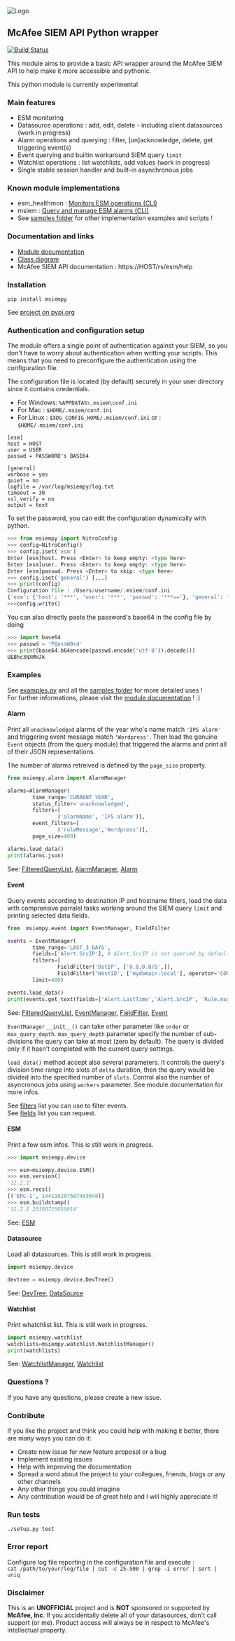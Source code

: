 ![Logo](https://avatars0.githubusercontent.com/u/50667087?s=200&v=4 "Logo") 
## McAfee SIEM API Python wrapper
[![Build Status](https://travis-ci.org/mfesiem/msiempy.svg?branch=master)](https://travis-ci.org/mfesiem/msiempy)

This module aims to provide a basic API wrapper around the McAfee SIEM API to help make it more 
accessible and pythonic.

 This python module is currently experimental 

### Main features
- ESM monitoring
- Datasource operations : add, edit, delete - including client datasources (work in progress)
- Alarm operations and querying : filter, [un]acknowledge, delete, get triggering event(s)
- Event querying and builtin workaround SIEM query `limit`
- Watchlist operations : list watchlists, add values (work in progress)
- Single stable session handler and built-in asynchronous jobs

### Known module implementations
- esm_healthmon : [Monitors ESM operations (CLI)](https://github.com/andywalden/esm_healthmon)
- msiem : [Query and manage ESM alarms (CLI)](https://github.com/tristanlatr/msiem)
- See [samples folder](https://github.com/mfesiem/msiempy/tree/master/samples) for other implementation examples and scripts !

### Documentation and links
- [Module documentation](https://mfesiem.github.io/docs/msiempy/index.html)
- [Class diagram](https://mfesiem.github.io/docs/msiempy/classes.png)
- McAfee SIEM API documentation : https://HOST/rs/esm/help

### Installation 
```
pip install msiempy
```
See [project on pypi.org](https://pypi.org/project/msiempy/)

### Authentication and configuration setup
The module offers a single point of authentication against your SIEM, so you don't have to worry about authentication when writting your scripts. This means that you need to preconfigure the authentication using the configuration file.

The configuration file is located (by default) securely in your user directory since it contains credentials.
- For Windows:  `%APPDATA%\.msiem\conf.ini`
- For Mac :     `$HOME/.msiem/conf.ini`
- For Linux :   `$XDG_CONFIG_HOME/.msiem/conf.ini` or :   `$HOME/.msiem/conf.ini`
```
[esm]
host = HOST
user = USER
passwd = PASSWORD's BASE64

[general]
verbose = yes
quiet = no
logfile = /var/log/msiempy/log.txt
timeout = 30
ssl_verify = no
output = text
```

To set the password, you can edit the configuration dynamically with python. 
```python
>>> from msiempy import NitroConfig
>>> config=NitroConfig()
>>> config.iset('esm')
Enter [esm]host. Press <Enter> to keep empty: <type here>
Enter [esm]user. Press <Enter> to keep empty: <type here>
Enter [esm]passwd. Press <Enter> to skip: <type here>
>>> config.iset('general') [...]
>>> print(config)
Configuration file : /Users/username/.msiem/conf.ini
{'esm': {'host': '***', 'user': '***', 'passwd': '***=='}, 'general': {'verbose': 'no', 'quiet': 'no', 'logfile': '', 'timeout': '60', 'ssl_verify': 'no', 'output': 'text'}}
>>>config.write()
```

You can also directly paste the password's base64 in the config file by doing
```python
>>> import base64
>>> passwd = 'P@assW0rd'
>>> print(base64.b64encode(passwd.encode('utf-8')).decode())
UEBhc3NXMHJk
```
### Examples
See [examples.py](https://github.com/mfesiem/msiempy/tree/master/samples/examples.py) and all the [samples folder](https://github.com/mfesiem/msiempy/tree/master/samples) for more detailed uses !  
For further informations, please visit the [module documentation](https://mfesiem.github.io/docs/msiempy/index.html) ! :)  

#### Alarm
Print all `unacknowledged` alarms of the year who's name match `'IPS alarm'` and triggering event message match `'Wordpress'`. Then load the genuine `Event` objects (from the query module) that triggered the alarms and print all of their JSON representations.

The number of alarms retreived is defined by the `page_size` property.
```python
from msiempy.alarm import AlarmManager

alarms=AlarmManager(
        time_range='CURRENT_YEAR',
        status_filter='unacknowledged',
        filters=[
                ('alarmName', 'IPS alarm')],
        event_filters=[
                ('ruleMessage','Wordpress')],
        page_size=400)

alarms.load_data()
print(alarms.json)
```
See: [FilteredQueryList](https://mfesiem.github.io/docs/msiempy/index.html#msiempy.FilteredQueryList), [AlarmManager](https://mfesiem.github.io/docs/msiempy/alarm.html#msiempy.alarm.AlarmManager), [Alarm](https://mfesiem.github.io/docs/msiempy/alarm.html#msiempy.alarm.Alarm)

#### Event
Query events according to destination IP and hostname filters, load the data with comprensive parralel tasks working around the SIEM query `limit` and printing selected data fields. 
```python
from  msiempy.event import EventManager, FieldFilter

events = EventManager(
        time_range='LAST_3_DAYS',
        fields=['Alert.SrcIP'], # Alert.SrcIP is not queried by default
        filters=[
                FieldFilter('DstIP', ['8.8.0.0/8',]),
                FieldFilter('HostID', ['mydomain.local'], operator='CONTAINS') ],
        limit=400)

events.load_data()
print(events.get_text(fields=['Alert.LastTime','Alert.SrcIP', 'Rule.msg']))
```
See: [FilteredQueryList](https://mfesiem.github.io/docs/msiempy/index.html#msiempy.FilteredQueryList), [EventManager](https://mfesiem.github.io/docs/msiempy/event.html#msiempy.event.EventManager), [FieldFilter](https://mfesiem.github.io/docs/msiempy/event.html#msiempy.event.FieldFilter), [Event](https://mfesiem.github.io/docs/msiempy/event.html#msiempy.event.Event)

`EventManager` `__init__()` can take other parameter like `order` or `max_query_depth`. `max_query_depth` parameter specify the number of sub-divisions the query can take at most (zero by default). The query is divided only if it hasn't completed with the current query settings.  

`load_data()` method accept also several parameters. It controls the query's division time range into slots of `delta` duration, then the query would be divided into the specified number of `slots`. Control also the number of asyncronous jobs using `workers` parameter. See  module documentation for more infos.  

See [filters](https://github.com/mfesiem/msiempy/blob/master/static/all_filters.json) list you can use to filter events.  
See [fields](https://github.com/mfesiem/msiempy/blob/master/static/all_fields.json) list you can request.

#### ESM
Print a few esm infos. This is still work in progress.
```python
>>> import msiempy.device

>>> esm=msiempy.device.ESM()
>>> esm.version()
'11.2.1'
>>> esm.recs()
[('ERC-1', 144116287587483648)]
>>> esm.buildstamp()
'11.2.1 20190725050014'
```
See: [ESM](https://mfesiem.github.io/docs/msiempy/device.html#msiempy.device.ESM)

#### Datasource
Load all datasources.  This is still work in progress.
```python
import msiempy.device

devtree = msiempy.device.DevTree()
```
See: [DevTree](https://mfesiem.github.io/docs/msiempy/device.html#msiempy.device.DevTree), [DataSource](https://mfesiem.github.io/docs/msiempy/device.html#msiempy.device.DataSource)

#### Watchlist
Print whatchlist list.  This is still work in progress.
```python
import msiempy.watchlist
watchlists=msiempy.watchlist.WatchlistManager()
print(watchlists)
```
See: [WatchlistManager](https://mfesiem.github.io/docs/msiempy/watchlist.html#msiempy.watchlist.WatchlistManager), [Watchlist](https://mfesiem.github.io/docs/msiempy/watchlist.html#msiempy.watchlist.Watchlist)

### Questions ?
If you have any questions, please create a new issue.

### Contribute
If you like the project and think you could help with making it better, there are many ways you can do it:
- Create new issue for new feature proposal or a bug
- Implement existing issues
- Help with improving the documentation
- Spread a word about the project to your collegues, friends, blogs or any other channels
- Any other things you could imagine
- Any contribution would be of great help and I will highly appreciate it! 

### Run tests
```
./setup.py test
```

### Error report
Configure log file reporting in the configuration file and execute :  
 ```cat /path/to/your/log/file | cut -c 25-500 | grep -i error | sort | uniq```

### Disclaimer
This is an **UNOFFICIAL** project and is **NOT** sponsored or supported by **McAfee, Inc**. If you accidentally delete all of your datasources, don't call support (or me). Product access will always be in respect to McAfee's intellectual property.
